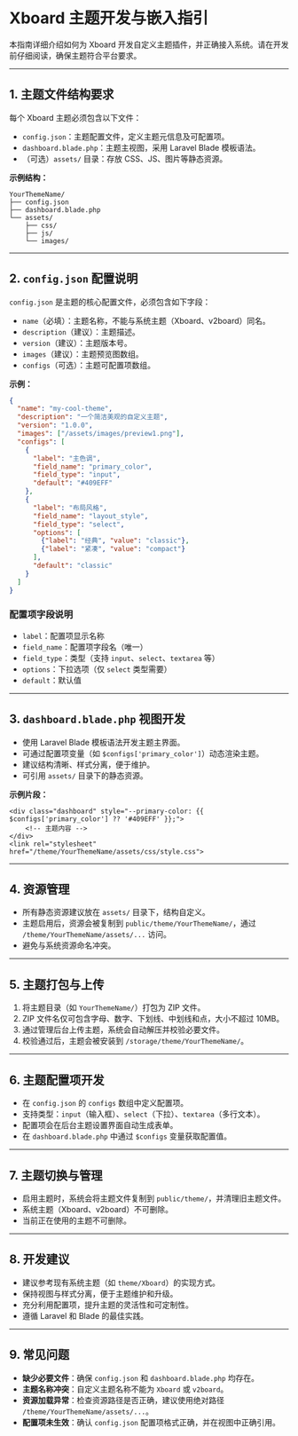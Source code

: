 # Xboard 主题开发与嵌入指引

本指南详细介绍如何为 Xboard 开发自定义主题插件，并正确接入系统。请在开发前仔细阅读，确保主题符合平台要求。

---

## 1. 主题文件结构要求

每个 Xboard 主题必须包含以下文件：

- `config.json`：主题配置文件，定义主题元信息及可配置项。
- `dashboard.blade.php`：主题主视图，采用 Laravel Blade 模板语法。
- （可选）`assets/` 目录：存放 CSS、JS、图片等静态资源。

**示例结构：**

```
YourThemeName/
├── config.json
├── dashboard.blade.php
└── assets/
    ├── css/
    ├── js/
    └── images/
```

---

## 2. `config.json` 配置说明

`config.json` 是主题的核心配置文件，必须包含如下字段：

- `name`（必填）：主题名称，不能与系统主题（Xboard、v2board）同名。
- `description`（建议）：主题描述。
- `version`（建议）：主题版本号。
- `images`（建议）：主题预览图数组。
- `configs`（可选）：主题可配置项数组。

**示例：**

```json
{
  "name": "my-cool-theme",
  "description": "一个简洁美观的自定义主题",
  "version": "1.0.0",
  "images": ["/assets/images/preview1.png"],
  "configs": [
    {
      "label": "主色调",
      "field_name": "primary_color",
      "field_type": "input",
      "default": "#409EFF"
    },
    {
      "label": "布局风格",
      "field_name": "layout_style",
      "field_type": "select",
      "options": [
        {"label": "经典", "value": "classic"},
        {"label": "紧凑", "value": "compact"}
      ],
      "default": "classic"
    }
  ]
}
```

### 配置项字段说明
- `label`：配置项显示名称
- `field_name`：配置项字段名（唯一）
- `field_type`：类型（支持 `input`、`select`、`textarea` 等）
- `options`：下拉选项（仅 `select` 类型需要）
- `default`：默认值

---

## 3. `dashboard.blade.php` 视图开发

- 使用 Laravel Blade 模板语法开发主题主界面。
- 可通过配置项变量（如 `$configs['primary_color']`）动态渲染主题。
- 建议结构清晰、样式分离，便于维护。
- 可引用 `assets/` 目录下的静态资源。

**示例片段：**

```blade
<div class="dashboard" style="--primary-color: {{ $configs['primary_color'] ?? '#409EFF' }};">
    <!-- 主题内容 -->
</div>
<link rel="stylesheet" href="/theme/YourThemeName/assets/css/style.css">
```

---

## 4. 资源管理

- 所有静态资源建议放在 `assets/` 目录下，结构自定义。
- 主题启用后，资源会被复制到 `public/theme/YourThemeName/`，通过 `/theme/YourThemeName/assets/...` 访问。
- 避免与系统资源命名冲突。

---

## 5. 主题打包与上传

1. 将主题目录（如 `YourThemeName/`）打包为 ZIP 文件。
2. ZIP 文件名仅可包含字母、数字、下划线、中划线和点，大小不超过 10MB。
3. 通过管理后台上传主题，系统会自动解压并校验必要文件。
4. 校验通过后，主题会被安装到 `/storage/theme/YourThemeName/`。

---

## 6. 主题配置项开发

- 在 `config.json` 的 `configs` 数组中定义配置项。
- 支持类型：`input`（输入框）、`select`（下拉）、`textarea`（多行文本）。
- 配置项会在后台主题设置界面自动生成表单。
- 在 `dashboard.blade.php` 中通过 `$configs` 变量获取配置值。

---

## 7. 主题切换与管理

- 启用主题时，系统会将主题文件复制到 `public/theme/`，并清理旧主题文件。
- 系统主题（Xboard、v2board）不可删除。
- 当前正在使用的主题不可删除。

---

## 8. 开发建议

- 建议参考现有系统主题（如 `theme/Xboard`）的实现方式。
- 保持视图与样式分离，便于主题维护和升级。
- 充分利用配置项，提升主题的灵活性和可定制性。
- 遵循 Laravel 和 Blade 的最佳实践。

---

## 9. 常见问题

- **缺少必要文件**：确保 `config.json` 和 `dashboard.blade.php` 均存在。
- **主题名称冲突**：自定义主题名称不能为 `Xboard` 或 `v2board`。
- **资源加载异常**：检查资源路径是否正确，建议使用绝对路径 `/theme/YourThemeName/assets/...`。
- **配置项未生效**：确认 `config.json` 配置项格式正确，并在视图中正确引用。
